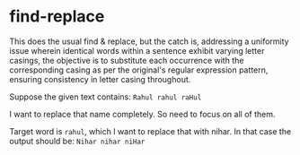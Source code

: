 # find-replace
This does the usual find &amp; replace, but the catch is, addressing a uniformity issue wherein identical words within a sentence exhibit varying letter casings, the objective is to substitute each occurrence with the corresponding casing as per the original's regular expression pattern, ensuring consistency in letter casing throughout.


Suppose the given text contains:
``
Rahul
rahul
raHul
``

I want to replace that name completely. So need to focus on all of them.

Target word is `rahul`, which I want to replace that with nihar. In that case the output should be:
``
Nihar
nihar
niHar
``
